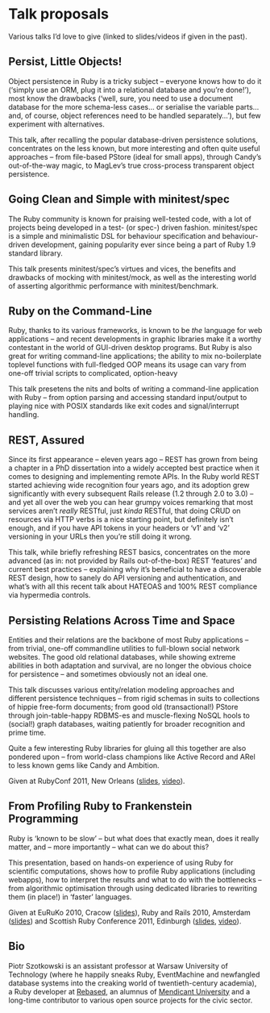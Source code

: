 Talk proposals
==============

Various talks I’d love to give (linked
to slides/videos if given in the past).

Persist, Little Objects!
------------------------

Object persistence in Ruby is a tricky subject – everyone knows how
to do it (‘simply use an ORM, plug it into a relational database and
you’re done!’), most know the drawbacks (‘well, sure, you need to use
a document database for the more schema-less cases… or serialise the
variable parts… and, of course, object references need to be handled
separately…’), but few experiment with alternatives.

This talk, after recalling the popular database-driven persistence
solutions, concentrates on the less known, but more interesting
and often quite useful approaches – from file-based PStore (ideal
for small apps), through Candy’s out-of-the-way magic, to MagLev’s
true cross-process transparent object persistence.



Going Clean and Simple with minitest/spec
-----------------------------------------

The Ruby community is known for praising well-tested code, with
a lot of projects being developed in a test- (or spec-) driven
fashion. minitest/spec is a simple and minimalistic DSL for
behaviour specification and behaviour-driven development, gaining
popularity ever since being a part of Ruby 1.9 standard library.

This talk presents minitest/spec’s virtues and vices, the benefits
and drawbacks of mocking with minitest/mock, as well as the interesting
world of asserting algorithmic performance with minitest/benchmark.



Ruby on the Command-Line
------------------------

Ruby, thanks to its various frameworks, is known to be *the*
language for web applications – and recent developments in graphic
libraries make it a worthy contestant in the world of GUI-driven
desktop programs. But Ruby is also great for writing command-line
applications; the ability to mix no-boilerplate toplevel functions
with full-fledged OOP means its usage can vary from one-off
trivial scripts to complicated, option-heavy

This talk presetens the nits and bolts of writing a command-line
application with Ruby – from option parsing and accessing
standard input/output to playing nice with POSIX standards
like exit codes and signal/interrupt handling.



REST, Assured
-------------

Since its first appearance – eleven years ago – REST has grown from
being a chapter in a PhD dissertation into a widely accepted best
practice when it comes to designing and implementing remote APIs.
In the Ruby world REST started achieving wide recognition four
years ago, and its adoption grew significantly with every subsequent
Rails release (1.2 through 2.0 to 3.0) – and yet all over the
web you can hear grumpy voices remarking that most services aren’t
*really* RESTful, just *kinda* RESTful, that doing CRUD on resources
via HTTP verbs is a nice starting point, but definitely isn’t
enough, and if you have API tokens in your headers or ‘v1’ and
‘v2’ versioning in your URLs then you’re still doing it wrong.

This talk, while briefly refreshing REST basics, concentrates on
the more advanced (as in: not provided by Rails out-of-the-box)
REST ‘features’ and current best practices – explaining why it’s
beneficial to have a discoverable REST design, how to sanely do
API versioning and authentication, and what’s with all this recent
talk about HATEOAS and 100% REST compliance via hypermedia controls.



Persisting Relations Across Time and Space
------------------------------------------

Entities and their relations are the backbone of most Ruby
applications – from trivial, one-off commandline utilities
to full-blown social network websites. The good old relational
databases, while showing extreme abilities in both adaptation
and survival, are no longer the obvious choice for persistence
– and sometimes obviously not an ideal one.

This talk discusses various entity/relation modeling approaches
and different persistence techniques – from rigid schemas in
suits to collections of hippie free-form documents; from good
old (transactional!) PStore through join-table-happy RDBMS-es
and muscle-flexing NoSQL hools to (social!) graph databases,
waiting patiently for broader recognition and prime time.

Quite a few interesting Ruby libraries for gluing all this together
are also pondered upon – from world-class champions like Active
Record and ARel to less known gems like Candy and Ambition.

Given at RubyConf 2011, New Orleans
([slides](http://persistence-rubyconf-2011.heroku.com),
[video](http://confreaks.net/videos/657)).



From Profiling Ruby to Frankenstein Programming
-----------------------------------------------

Ruby is ‘known to be slow’ – but what does that exactly mean, does
it really matter, and – more importantly – what can we do about this?

This presentation, based on hands-on experience of using Ruby for
scientific computations, shows how to profile Ruby applications
(including webapps), how to interpret the results and what to do
with the bottlenecks – from algorithmic optimisation through using
dedicated libraries to rewriting them (in place!) in ‘faster’ languages.

Given at EuRuKo 2010, Cracow
([slides](http://profiling-ruby-euruko-2010.heroku.com)),
Ruby and Rails 2010, Amsterdam
([slides](http://profiling-ruby-rar-2010.heroku.com))
and Scottish Ruby Conference 2011, Edinburgh
([slides](http://profiling-ruby-src-2011.heroku.com),
[video](http://confreaks.net/videos/547)).



Bio
---

Piotr Szotkowski is an assistant professor at Warsaw University of
Technology (where he happily sneaks Ruby, EventMachine and newfangled
database systems into the creaking world of twentieth-century academia),
a Ruby developer at [Rebased](http://rebased.pl), an alumnus of
[Mendicant University](http://university.rubymendicant.com) and
a long-time contributor to various open source projects for the
civic sector.
